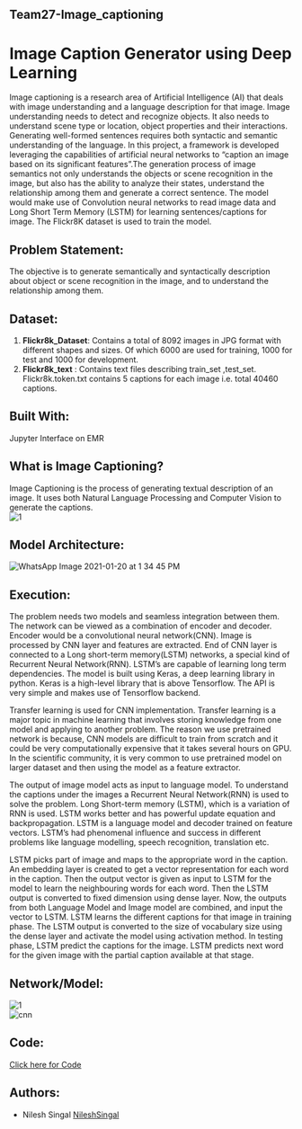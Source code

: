 ## Team27-Image_captioning
# Image Caption Generator using Deep Learning
Image captioning is a research area of Artificial Intelligence (AI) that deals with image understanding and a language description for that image. Image understanding needs to detect and recognize objects. It also needs to understand scene type or location, object properties and their interactions. Generating well-formed sentences requires both syntactic and semantic understanding of the language. In this project, a framework is developed leveraging the capabilities of artificial neural networks to “caption an image based on its significant features”.The generation process of image semantics not only understands the objects or scene recognition in the image, but also has the ability to analyze their states, understand the relationship among them and generate a correct sentence. The model would make use of Convolution neural networks to read image data and Long Short Term Memory (LSTM) for learning sentences/captions for image. The Flickr8K dataset is used to train the model.   
  
## Problem Statement:  
The objective is to generate semantically and syntactically description about object or scene recognition in the image, and to understand the relationship among them.  
  
## Dataset:
1. **Flickr8k_Dataset**: Contains a total of 8092 images in JPG format with different shapes and sizes. Of which 6000 are used for training, 1000 for test and 1000 for development.
2. **Flickr8k_text** : Contains text files describing train_set ,test_set. Flickr8k.token.txt contains 5 captions for each image i.e. total 40460 captions.  
  
## Built With:  
Jupyter Interface on EMR  

## What is Image Captioning?  
Image Captioning is the process of generating textual description of an image. It uses both Natural Language Processing and Computer Vision to generate the captions.  
![1](https://user-images.githubusercontent.com/63635084/105141690-89dce100-5b1f-11eb-8d64-103f5905aa5c.png)  
  
## Model Architecture:  
![WhatsApp Image 2021-01-20 at 1 34 45 PM](https://user-images.githubusercontent.com/63635084/105146486-1094bc80-5b26-11eb-9fbc-04128defd40d.jpeg)  
  
## Execution:  
  
The problem needs two models and seamless integration between them. The network can be viewed as a combination of encoder and decoder. Encoder would be a convolutional neural network(CNN). Image is processed by CNN layer and features are extracted. End of CNN layer is connected to a Long short-term memory(LSTM) networks, a special kind of Recurrent Neural Network(RNN). LSTM’s are capable of learning long term dependencies. The model is built using Keras, a deep learning library in python. Keras is a high-level library that is above Tensorflow. The API is very simple and makes use of Tensorflow backend.  

Transfer learning is used for CNN implementation. Transfer learning is a major topic in machine learning that involves storing knowledge from one model and applying to another problem. The reason we use pretrained network is because, CNN models are difficult to train from scratch and it could be very computationally expensive that it takes several hours on GPU. In the scientific community, it is very common to use pretrained model on larger dataset and then using the model as a feature extractor.  
  
The output of image model acts as input to language model. To understand the captions under the images a Recurrent Neural Network(RNN) is used to solve the problem. Long Short-term memory (LSTM), which is a variation of RNN is used. LSTM works better and has powerful update equation and backpropagation. LSTM is a language model and decoder trained on feature vectors. LSTM’s had phenomenal influence and success in different problems like language modelling, speech recognition, translation etc.  
  
LSTM picks part of image and maps to the appropriate word in the caption. An embedding layer is created to get a vector representation for each word in the caption. Then the output vector is given as input to LSTM for the model to learn the neighbouring words for each word. Then the LSTM output is converted to fixed dimension using dense layer. Now, the outputs from both Language Model and Image model are combined, and input the vector to LSTM. LSTM learns the different captions for that image in training phase. The LSTM output is converted to the size of vocabulary size using the dense layer and activate the model using activation method. In testing phase, LSTM predict the captions for the image. LSTM predicts next word for the given image with the partial caption available at that stage.  
  
## Network/Model:    
![1](https://user-images.githubusercontent.com/63635084/105346093-1b754d00-5c0b-11eb-92df-a0efcdc415b1.JPG)  
![cnn](https://user-images.githubusercontent.com/63635084/105346106-203a0100-5c0b-11eb-8d7d-3a1ea1679817.JPG)   
  
## Code:
[Click here for Code](https://github.com/dhagesharayu/Team27-Image_captioning/blob/main/Image_Captioning.py)  
  
  
## Authors:  
- Nilesh Singal [NileshSingal](https://github.com/nileshsingal)

